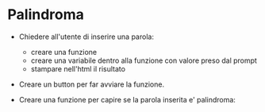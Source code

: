 # Palindroma

- Chiedere all'utente di inserire una parola:
  - creare una funzione
  - creare una variabile dentro alla funzione con valore preso dal prompt
  - stampare nell'html il risultato
- Creare un button per far avviare la funzione.

- Creare una funzione per capire se la parola inserita e' palindroma:
